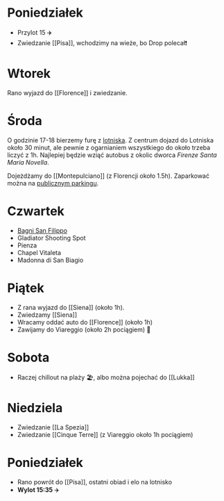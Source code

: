 # Poniedziałek
- Przylot 15 ✈️
- Zwiedzanie [[Pisa]], wchodzimy na wieże, bo Drop polecał❗

# Wtorek
Rano wyjazd do [[Florence]] i zwiedzanie.

# Środa
O godzinie 17-18 bierzemy furę z [lotniska](https://goo.gl/maps/kZYNu3q6JnwXNEcQ9). Z centrum dojazd do Lotniska około 30 minut, ale pewnie z ogarnianiem wszystkiego do około trzeba liczyć z 1h. Najlepiej będzie wziąć autobus z okolic dworca *Firenze Santa Maria Novella*.

Dojeżdżamy do [[Montepulciano]] (z Florencji około 1.5h). Zaparkować można na [publicznym parkingu](https://goo.gl/maps/w6iUAtKuYE16RuQp6).

# Czwartek 
- [Bagni San Filippo](https://italia-by-natalia.pl/toskania-bagni-san-filippo-leczniczy-relaks-na-lonie-natury/)
- Gladiator Shooting Spot
- Pienza
- Chapel Vitaleta
- Madonna di San Biagio

# Piątek
* Z rana wyjazd do [[Siena]] (około 1h).
* Zwiedzamy [[Siena]]
* Wracamy oddać auto do [[Florence]] (około 1h)
* Zawijamy do Viareggio (około 2h pociągiem) 🚋

# Sobota
* Raczej chillout na plaży 🏖️, albo można pojechać do [[Lukka]]

# Niedziela
- Zwiedzanie [[La Spezia]]
- Zwiedzanie [[Cinque Terre]] (z Viareggio około 1h pociągiem)

# Poniedziałek
- Rano powrót do [[Pisa]], ostatni obiad i elo na lotnisko
- **Wylot 15:35** ✈️